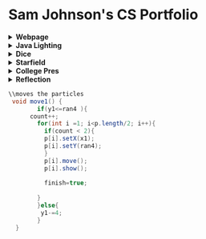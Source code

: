 # Sam Johnson's CS Portfolio
<details><summary><strong> Webpage</strong></summary>
 
* WebPage [here](https://johnsonscj.github.io/TestWeb/climbPage/dogPage.html)
<p> This allowed me to use HTML and CSS together. I thought it was helpful to get a taste of different programming languages. It was also a way to display what I am passionate in. </p>
</details>
<details><summary><strong> Java Lighting</strong></summary>
 
* Lightning Java [here](https://johnsonscj.github.io/lightning2/)
<p>I used basic common java in this project. It was a good project to start with after the long summer. I also was able to use some HTML on the website where I created the lightning.</p>
 </details>

<details><summary><strong> Dice</strong></summary>
 
* Dice [here](https://johnsonscj.github.io/dice3/index.html)
 
<p>I was able to use object oriented programming to create many different dice. I also involved different booleans into my program and made different levels. This program shows how powerful object oriented programming is.
</p>
 </details>
 

 
  <details><summary><strong> Starfield</strong></summary>
 
* Star Field[ here ](https://johnsonscj.github.io/starfield5/)
<p>This was my most complex program. I incorporated interface and inheritance in my code. This program entailed a lot of trial and error because it involved many things I have not used in programming yet. For example, I was able to use maps in this program which I have never used before.
 </p>
</details>

 <details><summary><strong> College Pres</strong></summary>
 
* College Presentation [here](https://docs.google.com/presentation/d/1HHA8QrvBxTzIS_Zrj4j_ggZQLk0quPHLBQY8wYFpZdA/edit?usp=sharing)

 </details>
  <details><summary><strong> Reflection</strong></summary>
 
 <p> 1. Done </p>
 <p>2. The first thing that I pride myself in my coding is the initial process. I enjoy looking at the big picture of my program. I like to think out in my head what I want to do. I am also pretty creative, and this allows me to think of good ideas for my projects. The second thing that I pride myself in coding is how I resolve my errors. I am able to discuss with many people around me, or I rewrite my code because I think there is a lot of power in rewriting code. </p>           
 <p>3.My accomplishment was being able to use HTML and CSS. At first, I was nervous to try a different programming language because I felt so comfortable with java. However, I knew trying a new language would be a wise decision. I do not love HTML, but I did learn a lot about HTML. This was a huge accomplishment because I was able to have an open mind and try something new.  Ex.
 
 
 <br>.overlay {</br>
 position: absolute;
   <br>  top: 0; </br>
   bottom: 0;
  <br> left: 0;</br>
right: 0;
   <br>background-color: brown;</br>
  overflow: hidden;
  <br> width: 0;</br>
   height: 100%;
  <br> transition: .5s ease;</br>
 <br>}</br>

 </p>
 <p>
 4.My highest hurdle this trimester was being able to create fireworks in my project StarField. I struggled a few days in creating this in my project. I realized most of my code was pretty bad, so I deleted all of it. I thought about what I wanted to do big picture. This was a huge success because I was able to be creative and how I was going to do this. Although I ended up needing help from the people around me, it was the highest hurdle because of the process I used to get over this problem.
 </p>
 
<p>5.I showed this through the layout of my portfolio.</p>
<p>
 6.I always tried to start out my projects on a piece of paper. I wanted to get down the big picture of my goal in this project. The reason why I do this is because I want to have direction within my code. I want to know where I am going within my code.  My next step in my process was to become more specific in my projects. I would translate what I thought of big picture into smaller details. There were many difficulties I faced within my coded that I resolved in different ways. If it was a simple problem I could normally figure out the problem. However, if it was a large problem I would try to rewrite the part that was wrong because I could try to figure out the solution a different way. I prefer to collaborate in the process of making my program because sometimes others can easily see what you're doing wrong. I have found that I would become blind to the problems in my own code. Also, I have to learn from others that know more than me. Overall, I prefer to be collaborative in my coding process.
 </p>
</details>




```Java
\\moves the particles
 void move1() {
        if(y1<=ran4 ){
      count++;
        for(int i =1; i<p.length/2; i++){
          if(count < 2){
          p[i].setX(x1);
          p[i].setY(ran4);
          }
          p[i].move();
          p[i].show();
          
          finish=true;
         
        }     
        }else{
         y1-=4;       
        }   
  }
```
```Java

```
